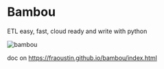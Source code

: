 # Bambou

ETL easy, fast, cloud ready and write with python

![bambou](https://fraoustin.github.io/bambou/bambou.png)

doc on https://fraoustin.github.io/bambou/index.html
